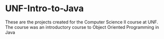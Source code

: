 # UNF-Intro-to-Java
These are the projects created for the Computer Science II course at UNF. The course was an introductory course to Object Oriented Programming in Java
